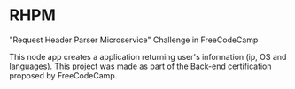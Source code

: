 # RHPM
"Request Header Parser Microservice" Challenge in FreeCodeCamp

This node app creates a application returning user's information (ip, OS and languages).
This project was made as part of the Back-end certification proposed by FreeCodeCamp.
